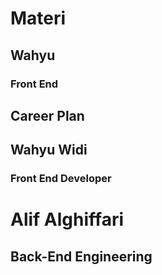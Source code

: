 
# Materi
## Wahyu
### Front End


## Career Plan
## Wahyu Widi
### Front End Developer

# Alif Alghiffari
## Back-End Engineering


